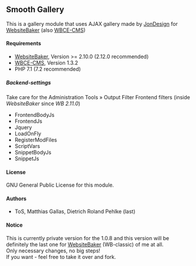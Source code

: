 ## Smooth Gallery

This is a gallery module that uses AJAX gallery made by [JonDesign][1] for [WebsiteBaker][2] (also [WBCE-CMS][3])

#### Requirements
* [WebsiteBaker][2], Version >= 2.10.0 (2.12.0 recommended)
* [WBCE-CMS][3], Version 1.3.2 
* PHP 7.1 (7.2 recommended)

##### Backend-settings
Take care for the Administration Tools » Output Filter Frontend filters (inside _WebsiteBaker_ since _WB 2.11.0_)
* FrontendBodyJs
* FrontendJs
* Jquery  
* LoadOnFly
* RegisterModFiles
* ScriptVars
* SnippetBodyJs
* SnippetJs

#### License
GNU General Public License for this module.

#### Authors
* ToS, Matthias Gallas, Dietrich Roland Pehlke (last)

#### Notice
This is currently private version for the 1.0.8 and this version will be definitely the last one for [WebsiteBaker][2] (WB-classic) of me at all.  
Only necessary changes, no big steps!  
If you want - feel free to take it over and fork.


[1]: http://english.jondesign.net "JonDesign"
[2]: https://websitebaker.org/pages/en/home.php "WebsiteBaker"
[3]: https://wbce.org/de/wbce/ "WBCE"